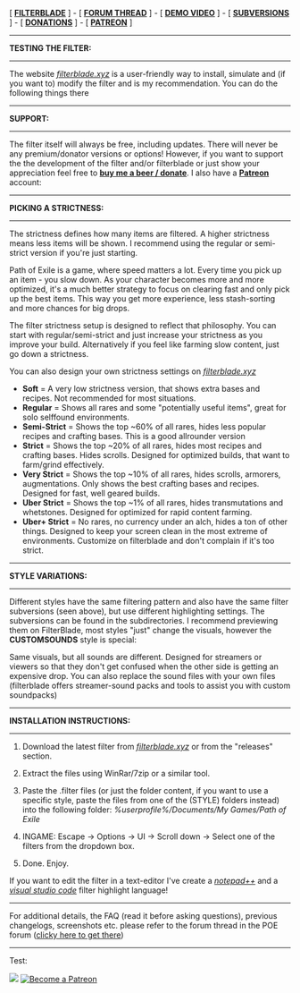 [ **[FILTERBLADE](http://www.FilterBlade.xyz)** ] - [ **[FORUM THREAD](https://www.pathofexile.com/forum/view-thread/1246208)** ] - [ **[DEMO VIDEO](https://www.youtube.com/watch?v=Dr6zy1mV0qY)** ] - [ **[SUBVERSIONS](https://docs.google.com/spreadsheets/d/15HllTA9AumeFgJ3r6pnFKAJ904Agq9U5MPblE4HNaio/edit#gid=0)** ] - [ **[DONATIONS](https://www.paypal.com/cgi-bin/webscr?cmd=_s-xclick&hosted_button_id=6J3S7PBNDQGY2)** ] - [ **[PATREON](https://www.patreon.com/user/overview?u=8230879)** ]

--------------------------

**TESTING THE FILTER:**

--------------------------

The website *[filterblade.xyz](http://www.filterblade.xyz)* is a user-friendly way to install, simulate and (if you want to) modify the filter and is my recommendation. You can do the following things there

--------------------------

**SUPPORT:**

--------------------------

The filter itself will always be free, including updates. There will never be any premium/donator versions or options! However, if you want to support the the development of the filter and/or filterblade or just show your appreciation feel free to **[buy me a beer / donate](https://www.paypal.com/cgi-bin/webscr?cmd=_s-xclick&hosted_button_id=6J3S7PBNDQGY2)**. I also have a **[Patreon](https://www.patreon.com/user/overview?u=8230879)** account:

--------------------------

**PICKING A STRICTNESS:**

--------------------------

The strictness defines how many items are filtered. A higher strictness means less items will be shown. I recommend using the regular or semi-strict version if you're just starting. 

Path of Exile is a game, where speed matters a lot. Every time you pick up an item - you slow down. As your character becomes more and more optimized, it's a much better strategy to focus on clearing fast and only pick up the best items. This way you get more experience, less stash-sorting and more chances for big drops. 

The filter strictness setup is designed to reflect that philosophy. You can start with regular/semi-strict and just increase your strictness as you improve your build. Alternatively if you feel like farming slow content, just go down a strictness.

You can also design your own strictness settings on *[filterblade.xyz](http://www.filterblade.xyz)*

- **Soft** = A very low strictness version, that shows extra bases and recipes. Not recommended for most situations.
- **Regular** = Shows all rares and some "potentially useful items", great for solo selffound environments.
- **Semi-Strict** = Shows the top ~60% of all rares, hides less popular recipes and crafting bases. This is a good allrounder version
- **Strict** = Shows the top ~20% of all rares, hides most recipes and crafting bases. Hides scrolls. Designed for optimized builds, that want to farm/grind effectively.
- **Very Strict** = Shows the top ~10% of all rares, hides scrolls, armorers, augmentations. Only shows the best crafting bases and recipes. Designed for fast, well geared builds.
- **Uber Strict** = Shows the top ~1% of all rares, hides transmutations and whetstones. Designed for optimized for rapid content farming.
- **Uber+ Strict** = No rares, no currency under an alch, hides a ton of other things. Designed to keep your screen clean in the most extreme of environments. Customize on filterblade and don't complain if it's too strict.

--------------------------

**STYLE VARIATIONS:**

--------------------------

Different styles have the same filtering pattern and also have the same filter subversions (seen above), but use different highlighting settings. The subversions can be found in the subdirectories. I recommend previewing them on FilterBlade, most styles "just" change the visuals, however the **CUSTOMSOUNDS** style is special: 

Same visuals, but all sounds are different. Designed for streamers or viewers so that they don't get confused when the other side is getting an expensive drop. You can also replace the sound files with your own files (filterblade offers streamer-sound packs and tools to assist you with custom soundpacks)

--------------------------

**INSTALLATION INSTRUCTIONS:**

--------------------------

1) Download the latest filter from *[filterblade.xyz](http://www.filterblade.xyz)* or from the "releases" section. 

2) Extract the files using WinRar/7zip or a similar tool.

3) Paste the .filter files (or just the folder content, if you want to use a specific style, paste the files from one of the (STYLE) folders instead) into the following folder: *%userprofile%/Documents/My Games/Path of Exile*

4) INGAME: Escape -> Options -> UI -> Scroll down -> Select one of the filters from the dropdown box.

5) Done. Enjoy.

If you want to edit the filter in a text-editor I've create a *[notepad++](https://github.com/NeverSinkDev/NotepadPP-PoE-Filter-Markup-Language)* and a *[visual studio code](https://github.com/NeverSinkDev/VS-Code-PoE-Filter-Markup-Extension)* filter highlight language!

--------------------------

For additional details, the FAQ (read it before asking questions), previous changelogs, screenshots etc. please refer to the forum thread in the POE forum ([clicky here to get there](https://www.pathofexile.com/forum/view-thread/1246208))

--------------------------

Test: 

![](https://img.shields.io/github/downloads/NeverSinkDev/NeverSink-Filter/total.svg)
[![Become a Patreon](https://img.shields.io/badge/patreon-%F0%9F%8E%AF-orange.svg)](https://www.patreon.com/Neversink)
